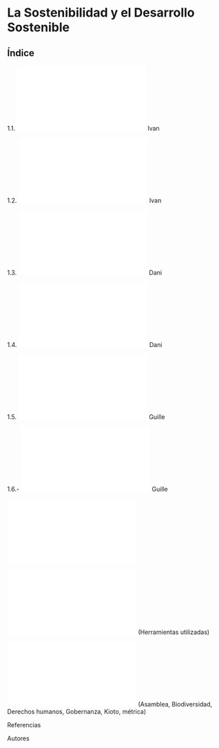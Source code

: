 # La Sostenibilidad y el Desarrollo Sostenible
## Índice
 
1.1. ![Introducción](Introduccion.md) Ivan

1.2. ![Sostenibilidad y desarrollo sostenible](Sostenibilidad.md) Ivan

1.3. ![¿Qué significa la sigla ASG?](ASG.md) Dani

1.4. ![La Agenda 2030 y los ODS](Agenda2030yODS.md) Dani

1.5. ![Marco normativo y regulador de la sostenibilidad en Europa](MarcoNormativo.md) Guille

1.6.- ![Evaluación del desempeño en sostenibilidad de las empresas](Evaluacion.md) Guille

![Conclusiones](conclusiones.md)

![Mapa conceptual](MapaConceptual.md) (Herramientas utilizadas)

![Glosario](Glosario.md) (Asamblea, Biodiversidad, Derechos humanos, Gobernanza, Kioto, métrica)

Referencias

Autores
